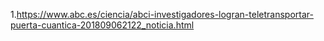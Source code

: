 1.https://www.abc.es/ciencia/abci-investigadores-logran-teletransportar-puerta-cuantica-201809062122_noticia.html
